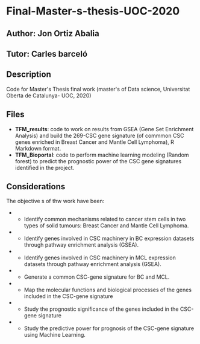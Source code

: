 # Final-Master-s-thesis-UOC-2020

## Author: Jon Ortiz Abalia
## Tutor: Carles barceló

## Description

Code for Master's Thesis final work (master's of Data science, Universitat Oberta de Catalunya- UOC, 2020)


## Files

- **TFM_results**: code to work on results from GSEA (Gene Set Enrichment Analysis) and build the 269-CSC gene signature (of commmon CSC genes enriched in Breast Cancer and Mantle Cell Lymphoma), R Markdown format.
- **TFM_Bioportal**: code to perform machine learning modeling (Random forest) to predict the prognostic power of the CSC gene signatures identified in the project.

## Considerations

The objective s of thw work have been:

- *	Identify common mechanisms related to cancer stem cells in two types of solid tumours: Breast Cancer and Mantle Cell Lymphoma.

- *	Identify genes involved in CSC machinery in BC expression datasets through pathway enrichment analysis (GSEA).

- *	Identify genes involved in CSC machinery in MCL expression datasets through pathway enrichment analysis (GSEA).

- *	Generate a common CSC-gene signature for BC and MCL.

- *	Map the molecular functions and biological processes of the genes included in the CSC-gene signature

- *	Study the prognostic significance of the genes included in the CSC-gene signature	

- *	Study the predictive power for prognosis of the CSC-gene signature using Machine Learning.
 


